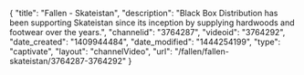 {
    "title": "Fallen - Skateistan",
    "description": "Black Box Distribution has been supporting Skateistan since its inception by supplying hardwoods and footwear over the years.",
    "channelid": "3764287",
    "videoid": "3764292",
    "date_created": "1409944484",
    "date_modified": "1444254199",
    "type": "captivate",
    "layout": "channelVideo",
    "url": "\/fallen\/fallen-skateistan\/3764287-3764292"
}